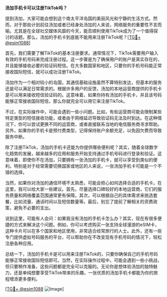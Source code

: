 **汤加手机卡可以注册TikTok吗？**

提到汤加，大家可能会想到这个南太平洋岛国的美丽风光和宁静的生活方式。然而，对于那些计划前往汤加或者已经身处汤加的人来说，网络服务的重要性不言而喻。尤其是在全球社交媒体风靡的今天，能否顺利使用TikTok成为了一个值得探讨的话题。那么，汤加的手机卡到底能不能用来注册TikTok呢？[[TG💪+ @esim1088](https://t.me/s/esim1088)]

首先，我们需要了解TikTok的基本注册要求。通常情况下，TikTok需要用户输入有效的手机号码来完成注册过程。这一步骤是为了确保用户的账户是真实存在的，并且能够接收必要的验证码短信。在大多数国家和地区，只要你的手机号码能正常接收国际短信，就可以成功注册TikTok。

汤加作为一个相对较小的岛国，其通信基础设施虽然不算特别发达，但基本的服务还是可以满足日常需求的。根据许多用户的反馈，汤加的本地运营商提供的手机卡是可以用来接收短信验证码的。这意味着，如果你持有汤加的手机卡，并且该号码能够正常接收国际短信，那么你就完全可以用它来注册TikTok。

不过，在实际操作中，可能会遇到一些小问题。比如，有些运营商可能会限制某些特定类型的短信接收功能，或者由于网络延迟导致验证码无法及时到达。在这种情况下，你可以尝试更换不同的运营商，或者直接联系当地的电信服务商寻求帮助。另外，如果你的手机卡是预付费类型，记得保持账户余额充足，以免因欠费而导致服务中断。

除了注册TikTok，汤加的手机卡还能为你提供哪些便利呢？其实，随着全球数字化趋势的发展，越来越多的应用和服务开始支持通过手机号码进行登录和验证。这意味着，即使你不在汤加，只要拥有一张汤加的手机卡，就可以享受到类似的便利。特别是对于经常需要切换国家或地区的人来说，一张汤加手机卡可能是一个不错的选择。

当然，如果你对汤加的通信环境不太熟悉，可能会担心如何选择合适的手机卡。在这里，我可以给大家一些建议。首先，尽量选择口碑较好的本地运营商，它们的服务质量和网络覆盖范围通常更有保障。其次，可以根据自己的具体需求来挑选套餐，比如流量、通话时间以及短信数量等。最后，别忘了提前了解相关的资费政策，避免不必要的支出。

说到这里，可能有人会问：如果我没有汤加的手机卡怎么办？其实，现在有很多便捷的方式来解决这个问题。例如，你可以考虑购买一张支持全球漫游的eSIM卡，这种卡片可以在多个国家和地区使用，非常适合经常旅行的人士。此外，还有一些专门提供虚拟号码服务的平台，可以帮助你在不改变现有手机号码的情况下，轻松注册各种应用。

总结一下，汤加的手机卡是可以用来注册TikTok的，只要你确保自己的手机号码能够正常接收国际短信即可。当然，在实际操作过程中，可能会遇到一些小挑战，但只要稍作准备，这些问题都是完全可以克服的。无论你是想体验汤加的独特魅力，还是单纯想要享受TikTok带来的乐趣，一张优质的汤加手机卡都能为你的旅程增添更多便利。

[[TG💪+ @esim1088](https://t.me/s/esim1088) ![Image](https://i.postimg.cc/4NQfJmqS/Snipaste-2025-05-13-00-14-12.png)]
